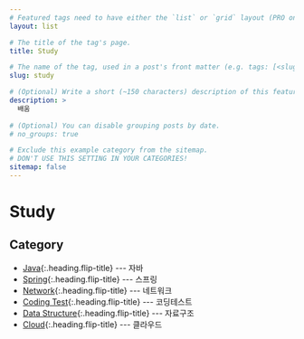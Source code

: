 ```yaml
---
# Featured tags need to have either the `list` or `grid` layout (PRO only).
layout: list

# The title of the tag's page.
title: Study

# The name of the tag, used in a post's front matter (e.g. tags: [<slug>]).
slug: study

# (Optional) Write a short (~150 characters) description of this featured tag.
description: >
  배움
  
# (Optional) You can disable grouping posts by date.
# no_groups: true

# Exclude this example category from the sitemap.
# DON'T USE THIS SETTING IN YOUR CATEGORIES!
sitemap: false
---
```


# Study 

## Category

<!-- * [OS]{:.heading.flip-title} --- OS
* [Computer_Architecture]{:.heading.flip-title} --- 컴퓨터 구조
* [Database]{:.heading.flip-title} --- 데이터베이스
* [Web]{:.heading.flip-title} --- 웹프로그래밍 -->
* [Java]{:.heading.flip-title} --- 자바
* [Spring]{:.heading.flip-title} --- 스프링
* [Network]{:.heading.flip-title} --- 네트워크
* [Coding Test]{:.heading.flip-title} --- 코딩테스트
* [Data Structure]{:.heading.flip-title} --- 자료구조
* [Cloud]{:.heading.flip-title} --- 클라우드







<!-- [OS]: /os/
[Computer_Architecture]: /computer-architecture/
[Database]: /database/
[Web]: /web/ -->
[Java]: /java/
[Network]: /network/
[Coding Test]: /coding-test/
[Spring]: /spring/
[Cloud]: /cloud/
[Data Structure]: /data-structure/




